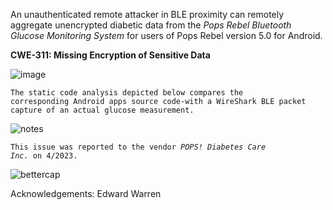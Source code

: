 

   
An unauthenticated remote attacker in BLE proximity can remotely aggregate unencrypted diabetic data from the <i>Pops Rebel Bluetooth Glucose Monitoring System</i> for users of Pops Rebel version 5.0 for Android.

**CWE-311: Missing Encryption of Sensitive Data**

![image](https://github.com/actuator/pops/assets/78701239/58f2416c-17f0-408b-8254-1705b3fc0075)


<code>The static code analysis depicted below compares the corresponding Android apps source code-with a WireShark BLE packet capture of an actual glucose measurement.</code>


![notes](https://user-images.githubusercontent.com/78701239/230722668-9cc50720-5b77-4571-9b35-f6a93a172788.png)

<code>This issue was reported to the vendor <i>POPS! Diabetes Care Inc.</i> on 4/2023.</code>



![bettercap](https://github.com/actuator/pops/assets/78701239/7f57259b-b1ae-49c8-94e3-0f6cb6f0b002)


Acknowledgements: Edward Warren
